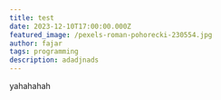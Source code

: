 ```yaml
---
title: test
date: 2023-12-10T17:00:00.000Z
featured_image: /pexels-roman-pohorecki-230554.jpg
author: fajar
tags: programming
description: adadjnads
---
```


yahahahah
